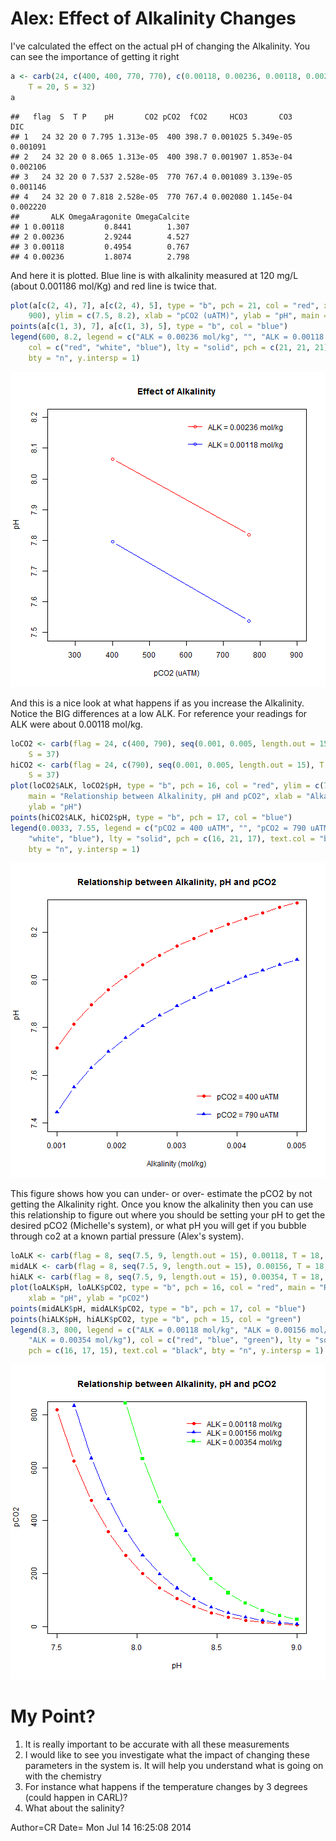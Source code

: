 Alex: Effect of Alkalinity Changes
========================================================

I've calculated the effect on the actual pH of changing the Alkalinity. You can see the importance of getting it right




```r
a <- carb(24, c(400, 400, 770, 770), c(0.00118, 0.00236, 0.00118, 0.00236), 
    T = 20, S = 32)
a
```

```
##   flag  S  T P    pH       CO2 pCO2  fCO2     HCO3       CO3      DIC
## 1   24 32 20 0 7.795 1.313e-05  400 398.7 0.001025 5.349e-05 0.001091
## 2   24 32 20 0 8.065 1.313e-05  400 398.7 0.001907 1.853e-04 0.002106
## 3   24 32 20 0 7.537 2.528e-05  770 767.4 0.001089 3.139e-05 0.001146
## 4   24 32 20 0 7.818 2.528e-05  770 767.4 0.002080 1.145e-04 0.002220
##       ALK OmegaAragonite OmegaCalcite
## 1 0.00118         0.8441        1.307
## 2 0.00236         2.9244        4.527
## 3 0.00118         0.4954        0.767
## 4 0.00236         1.8074        2.798
```


And here it is plotted. Blue line is with alkalinity measured at 120 mg/L (about 0.001186 mol/Kg) and red line is twice that.


```r
plot(a[c(2, 4), 7], a[c(2, 4), 5], type = "b", pch = 21, col = "red", xlim = c(250, 
    900), ylim = c(7.5, 8.2), xlab = "pCO2 (uATM)", ylab = "pH", main = "Effect of Alkalinity")
points(a[c(1, 3), 7], a[c(1, 3), 5], type = "b", col = "blue")
legend(600, 8.2, legend = c("ALK = 0.00236 mol/kg", "", "ALK = 0.00118 mol/kg"), 
    col = c("red", "white", "blue"), lty = "solid", pch = c(21, 21, 21), text.col = "black", 
    bty = "n", y.intersp = 1)
```

![plot of chunk unnamed-chunk-3](figure/unnamed-chunk-3.png) 


And this is a nice look at what happens if as you increase the Alkalinity. Notice the BIG differences at a low ALK. For reference your readings for ALK were about 0.00118 mol/kg.


```r
loCO2 <- carb(flag = 24, c(400, 790), seq(0.001, 0.005, length.out = 15), T = 18, 
    S = 37)
hiCO2 <- carb(flag = 24, c(790), seq(0.001, 0.005, length.out = 15), T = 18, 
    S = 37)
plot(loCO2$ALK, loCO2$pH, type = "b", pch = 16, col = "red", ylim = c(7.4, 8.3), 
    main = "Relationship between Alkalinity, pH and pCO2", xlab = "Alkalinity (mol/kg)", 
    ylab = "pH")
points(hiCO2$ALK, hiCO2$pH, type = "b", pch = 17, col = "blue")
legend(0.0033, 7.55, legend = c("pCO2 = 400 uATM", "", "pCO2 = 790 uATM"), col = c("red", 
    "white", "blue"), lty = "solid", pch = c(16, 21, 17), text.col = "black", 
    bty = "n", y.intersp = 1)
```

![plot of chunk unnamed-chunk-4](figure/unnamed-chunk-4.png) 


This figure shows how you can under- or over- estimate the pCO2 by not getting the Alkalinity right. Once you know the alkalinity then you can use this relationship to figure out where you should be setting your pH to get the desired pCO2 (Michelle's system), or what pH you will get if you bubble through co2 at a known partial pressure (Alex's system).


```r
loALK <- carb(flag = 8, seq(7.5, 9, length.out = 15), 0.00118, T = 18, S = 37)
midALK <- carb(flag = 8, seq(7.5, 9, length.out = 15), 0.00156, T = 18, S = 37)
hiALK <- carb(flag = 8, seq(7.5, 9, length.out = 15), 0.00354, T = 18, S = 37)
plot(loALK$pH, loALK$pCO2, type = "b", pch = 16, col = "red", main = "Relationship between Alkalinity, pH and pCO2", 
    xlab = "pH", ylab = "pCO2")
points(midALK$pH, midALK$pCO2, type = "b", pch = 17, col = "blue")
points(hiALK$pH, hiALK$pCO2, type = "b", pch = 15, col = "green")
legend(8.3, 800, legend = c("ALK = 0.00118 mol/kg", "ALK = 0.00156 mol/kg", 
    "ALK = 0.00354 mol/kg"), col = c("red", "blue", "green"), lty = "solid", 
    pch = c(16, 17, 15), text.col = "black", bty = "n", y.intersp = 1)
```

![plot of chunk unnamed-chunk-5](figure/unnamed-chunk-5.png) 


# My Point?
1. It is really important to be accurate with all these measurements
2. I would like to see you investigate what the impact of changing these parameters in the system is. It will help you understand what is going on with the chemistry
3. For instance what happens if the temperature changes by 3 degrees (could happen in CARL)?
4. What about the salinity?

Author=CR
Date= Mon Jul 14 16:25:08 2014
